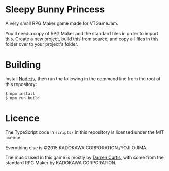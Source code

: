Sleepy Bunny Princess
=====================

A very small RPG Maker game made for VTGameJam.

You'll need a copy of RPG Maker and the standard files in order to
import this. Create a new project, build this from source, and copy
all files in this folder over to your project's folder.

# Building

Install [Node.js](https://nodejs.org/en/), then run the following
in the command line from the root of this repository:

    $ npm install
    $ npm run build

# Licence

The TypeScript code in `scripts/` in this repository is licensed under
the MIT licence.

Everything else is ©2015 KADOKAWA CORPORATION./YOJI OJIMA.

The music used in this game is mostly by [Darren Curtis][], with some from the
standard RPG Maker by KADOKAWA CORPORATION.

[Darren Curtis]: https://www.darrencurtismusic.com/